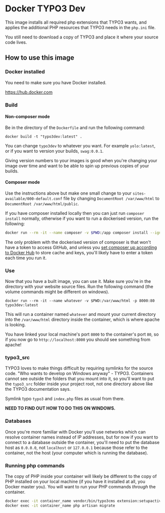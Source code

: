 # Docker TYPO3 Dev

This image installs all required php extensions that TYPO3 wants, and applies the additional PHP resources that TYPO3 needs in the `php.ini` file.

You still need to download a copy of TYPO3 and place it where your source code lives.

## How to use this image

### Docker installed

You need to make sure you have Docker installed.

https://hub.docker.com

### Build

#### Non-composer mode

Be in the directory of the `Dockerfile` and run the following command:

```docker build -t "typo3dev:latest" .```

You can change `typo3dev` to whatever you want. For example `yolo:latest`, or if you want to version your builds, `swag:0.0.1`.

Giving version numbers to your images is good when you're changing your image over time and want to be able to spin up previous copies of your builds.

#### Composer mode

Use the instructions above but make one small change to your `sites-available/000-default.conf` file by changing `DocumentRoot /var/www/html` to `DocumentRoot /var/www/html/public`.

If you have composer installed locally then you can just run `composer install` normally, otherwise if you want to run a dockerised version, run the following:

```bash
docker run --rm -it --name composer -v $PWD:/app composer install --ignore-platform-reqs
```

The only problem with the dockerised version of composer is that won't have a token to access GitHub, and unless you [set composer up according to Docker Hub](https://hub.docker.com/_/composer) to store cache and keys, you'll likely have to enter a token each time you run it. 

### Use

Now that you have a built image, you can use it. Make sure you're in the directory with your website source files. Run the following command (the volume commands might be different on windows).

```docker run --rm -it --name whatever -v $PWD:/var/www/html -p 8000:80 typo3dev:latest```

This will run a container named `whatever` and mount your current directory into the `/var/www/html` directory inside the container, which is where apache is looking.

You have linked your local machine's port `8000` to the container's port `80`, so if you now go to `http://localhost:8000` you should see something from apache!

### typo3_src

TYPO3 loves to make things difficult by requiring symlinks for the source code. "Who wants to develop on Windows anyway" - TYPO3. Containers cannot see outside the folders that you mount into it, so you'll want to put the `typo3_src` folder inside your project root, not one directory above like the TYPO3 documentation says.

Symlink typo `typo3` and `index.php` files as usual from there.

**NEED TO FIND OUT HOW TO DO THIS ON WINDOWS.**

### Databases

Once you're more familiar with Docker you'll use networks which can resolve container names instead of IP addresses, but for now if you want to connect to a database outside the container, you'll need to put the database host as `0.0.0.0`, not `localhost` or `127.0.0.1` because those refer to the container, not the host (your computer which is running the database).

### Running php commands

The copy of PHP inside your container will likely be different to the copy of PHP installed on your local machine (if you have it installed at all, you Docker master you). You will want to run your PHP commands *through* the container.

```bash
docker exec -it container_name vendor/bin/typo3cms extension:setupactive
docker exec -it container_name php artisan migrate
```
